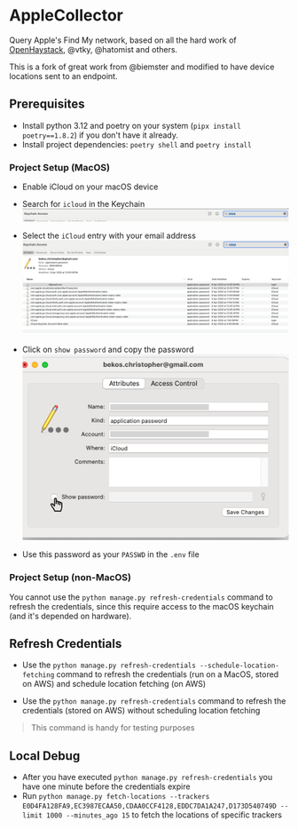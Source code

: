 # AppleCollector

Query Apple's Find My network, based on all the hard work
of [OpenHaystack](https://github.com/seemoo-lab/openhaystack/), @vtky, @hatomist and others.

This is a fork of great work from @biemster and modified to have device locations sent to an endpoint.

## Prerequisites

- Install python 3.12 and poetry on your system (`pipx install poetry==1.8.2`) if you don't have it already.
- Install project dependencies: `poetry shell` and `poetry install`

### Project Setup (MacOS)

- Enable iCloud on your macOS device
- Search for `icloud` in the Keychain
![img.png](docs/keychain_search.png)

- Select the `iCloud` entry with your email address
![keychain_select.png](docs%2Fkeychain_select.png)

- Click on `show password` and copy the password
![img.png](docs/keychain_show_pass.png)

- Use this password as your `PASSWD` in the `.env` file


### Project Setup (non-MacOS)

You cannot use the `python manage.py refresh-credentials` command to refresh the credentials, since this require
access to the macOS keychain (and it's depended on hardware).

## Refresh Credentials

- Use the `python manage.py refresh-credentials --schedule-location-fetching` 
command to refresh the credentials (run on a MacOS, stored on AWS) and schedule location fetching (on AWS)


- Use the `python manage.py refresh-credentials` 
command to refresh the credentials (stored on AWS) without scheduling location fetching

> This command is handy for testing purposes

## Local Debug

- After you have executed `python manage.py refresh-credentials` you have one minute before the credentials expire
- Run `python manage.py fetch-locations --trackers E0D4FA128FA9,EC3987ECAA50,CDAA0CCF4128,EDDC7DA1A247,D173D540749D --limit 1000 --minutes_ago 15`
to fetch the locations of specific trackers
